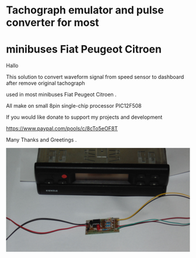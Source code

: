 # Tachograph emulator and pulse converter for most 
# minibuses Fiat Peugeot Citroen


Hallo

This solution to convert waveform signal from speed sensor to dashboard after remove original tachograph

used in most minibuses Fiat Peugeot Citroen .

All make on small 8pin single-chip processor PIC12F508 

If you would like donate to support my projects and development 

https://www.paypal.com/pools/c/8cTo5eOF8T

Many Thanks and Greetings . 

<img src="https://raw.githubusercontent.com/SP6QKX/Tachograph-emulator-and-pulse-converter-Fiat-Peugeot-Citroen/master/1.jpg">
